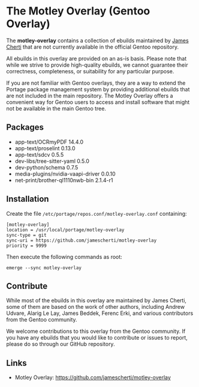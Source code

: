 # The Motley Overlay (Gentoo Overlay)

The **motley-overlay** contains a collection of ebuilds maintained by [James Cherti](https://www.jamescherti.com) that are not currently available in the official Gentoo repository.

All ebuilds in this overlay are provided on an as-is basis. Please note that while we strive to provide high-quality ebuilds, we cannot guarantee their correctness, completeness, or suitability for any particular purpose.

If you are not familiar with Gentoo overlays, they are a way to extend the Portage package management system by providing additional ebuilds that are not included in the main repository. The Motley Overlay offers a convenient way for Gentoo users to access and install software that might not be available in the main Gentoo tree.

## Packages

- app-text/OCRmyPDF 14.4.0
- app-text/proselint 0.13.0
- app-text/sdcv 0.5.5
- dev-libs/tree-sitter-yaml 0.5.0
- dev-python/schema 0.7.5
- media-plugins/nvidia-vaapi-driver 0.0.10
- net-print/brother-ql1110nwb-bin 2.1.4-r1

## Installation

Create the file `/etc/portage/repos.conf/motley-overlay.conf` containing:

``` shell
[motley-overlay]
location = /usr/local/portage/motley-overlay
sync-type = git
sync-uri = https://github.com/jamescherti/motley-overlay
priority = 9999
```

Then execute the following commands as root:

``` shell
emerge --sync motley-overlay
```

## Contribute

While most of the ebuilds in this overlay are maintained by James Cherti, some of them are based on the work of other authors, including Andrew Udvare, Alarig Le Lay, James Beddek, Ferenc Erki, and various contributors from the Gentoo community.

We welcome contributions to this overlay from the Gentoo community. If you have any ebuilds that you would like to contribute or issues to report, please do so through our GitHub repository.

## Links
- Motley Overlay: https://github.com/jamescherti/motley-overlay
